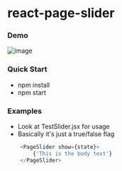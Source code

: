 # react-page-slider
### Demo
![image](https://raw.githubusercontent.com/chunkiat82/react-page-slider/4bbe1020e61ec7a2e085735f44f7bffba38d3e71/demo/demo.gif)
### Quick Start
* npm install
* npm start

### Examples
* Look at TestSlider.jsx for usage
* Basically it's just a true/false flag

```js
	<PageSlider show={state}>
        {'This is the body text'}
    </PageSlider>
```